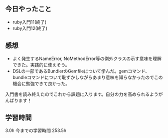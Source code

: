 ## 今日やったこと
- ruby入門11(終了)
- ruby入門12(終了)

## 感想
- よく発生するNameError, NoMethodError等の例外クラスの示す意味を理解できた。実践的に使えそう。
- DSLの一部であるBundlerのGemfileについて学んだ。gemコマンド、bundleコマンドについて恥ずかしながらあまり意味を知らなかったのでこの機会に勉強できて良かった。

入門書を読み終えたのでこれから課題に入ります。自分の力を高められるようがんばります！

## 学習時間
3.0h 今までの学習時間 253.5h
